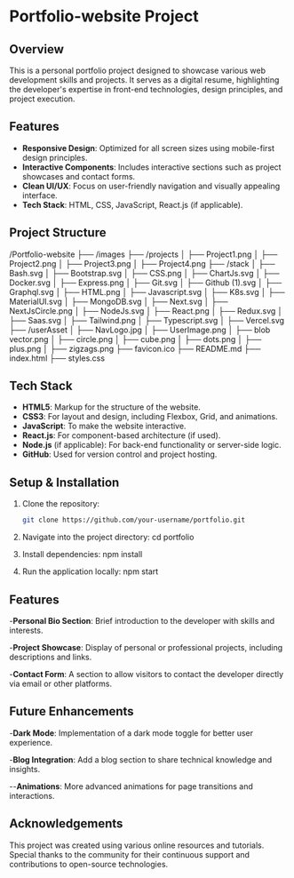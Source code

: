 # Portfolio-website Project

## Overview
This is a personal portfolio project designed to showcase various web development skills and projects. It serves as a digital resume, highlighting the developer's expertise in front-end technologies, design principles, and project execution.

## Features
- **Responsive Design**: Optimized for all screen sizes using mobile-first design principles.
- **Interactive Components**: Includes interactive sections such as project showcases and contact forms.
- **Clean UI/UX**: Focus on user-friendly navigation and visually appealing interface.
- **Tech Stack**: HTML, CSS, JavaScript, React.js (if applicable).

## Project Structure
/Portfolio-website
  ├── /images
  ├── /projects
  │   ├── Project1.png
  │   ├── Project2.png
  │   ├── Project3.png
  │   ├── Project4.png
  ├── /stack
  │   ├── Bash.svg
  │   ├── Bootstrap.svg
  │   ├── CSS.png
  │   ├── ChartJs.svg
  │   ├── Docker.svg
  │   ├── Express.png
  │   ├── Git.svg
  │   ├── Github (1).svg
  │   ├── Graphql.svg
  │   ├── HTML.png
  │   ├── Javascript.svg
  │   ├── K8s.svg
  │   ├── MaterialUI.svg
  │   ├── MongoDB.svg
  │   ├── Next.svg
  │   ├── NextJsCircle.png
  │   ├── NodeJs.svg
  │   ├── React.png
  │   ├── Redux.svg
  │   ├── Saas.svg
  │   ├── Tailwind.png
  │   ├── Typescript.svg
  │   ├── Vercel.svg
  ├── /userAsset
  │   ├── NavLogo.jpg
  │   ├── UserImage.png
  │   ├── blob vector.png
  │   ├── circle.png
  │   ├── cube.png
  │   ├── dots.png
  │   ├── plus.png
  │   ├── zigzags.png
  ├── favicon.ico
  ├── README.md
  ├── index.html
  ├── styles.css


## Tech Stack
- **HTML5**: Markup for the structure of the website.
- **CSS3**: For layout and design, including Flexbox, Grid, and animations.
- **JavaScript**: To make the website interactive.
- **React.js**: For component-based architecture (if used).
- **Node.js** (if applicable): For back-end functionality or server-side logic.
- **GitHub**: Used for version control and project hosting.

## Setup & Installation
1. Clone the repository:
   ```bash
   git clone https://github.com/your-username/portfolio.git
2. Navigate into the project directory:
cd portfolio

3. Install dependencies:
npm install

4. Run the application locally:
npm start

## Features
-**Personal Bio Section**: Brief introduction to the developer with skills and interests.

-**Project Showcase**: Display of personal or professional projects, including descriptions and links.

-**Contact Form**: A section to allow visitors to contact the developer directly via email or other platforms.

## Future Enhancements
-**Dark Mode**: Implementation of a dark mode toggle for better user experience.

-**Blog Integration**: Add a blog section to share technical knowledge and insights.

--**Animations**: More advanced animations for page transitions and interactions.

## Acknowledgements
This project was created using various online resources and tutorials. Special thanks to the community for their continuous support and contributions to open-source technologies.

